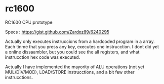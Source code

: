 rc1600
======

RC1600 CPU prototype

Specs : https://gist.github.com/Zardoz89/6240295

Actually only executes instruccions from a hardcoded program in a array. Each tinme that you press any key, executes one instrucction.
I dont did yet a online dissaambler, but you could see the all registers, and what instrucction hex code was executed.

Actually I have implemented the mayority of ALU operations (not yet MUL/DIV/MOD), LOAD/STORE instrucctions, and a bit few other instrucctions.
